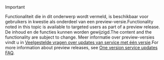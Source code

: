 > [!IMPORTANT]
> <span data-ttu-id="43cfe-101">Functionaliteit die in dit onderwerp wordt vermeld, is beschikbaar voor gebruikers in kwestie als onderdeel van een preview-versie.</span><span class="sxs-lookup"><span data-stu-id="43cfe-101">Functionality noted in this topic is available to targeted users as part of a preview release.</span></span> <span data-ttu-id="43cfe-102">De inhoud en de functies kunnen worden gewijzigd.</span><span class="sxs-lookup"><span data-stu-id="43cfe-102">The content and the functionality are subject to change.</span></span> <span data-ttu-id="43cfe-103">Meer informatie over preview-versies vindt u in [Veelgestelde vragen over updates van service met één versie](https://docs.microsoft.com/en-us/dynamics365/unified-operations/fin-and-ops/get-started/one-version).</span><span class="sxs-lookup"><span data-stu-id="43cfe-103">For more information about preview releases, see [One version service updates FAQ](https://docs.microsoft.com/en-us/dynamics365/unified-operations/fin-and-ops/get-started/one-version).</span></span>
